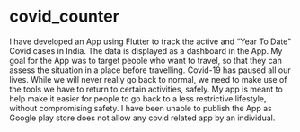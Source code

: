 # covid_counter

I have developed an App using Flutter to track the active and “Year To Date" Covid cases in India.
The data is displayed as a dashboard in the App. 
My goal for the App was to target people who want to travel, so that they can assess the situation in a place before travelling.
Covid-19 has paused all our lives. 
While we will never really go back to normal, we need to make use of the tools we have to return to certain activities, safely. 
My app is meant to help make it easier for people to go back to a less restrictive lifestyle, without compromising safety. 
I have been unable to publish the App as Google play store does not allow any covid related app by an individual.

